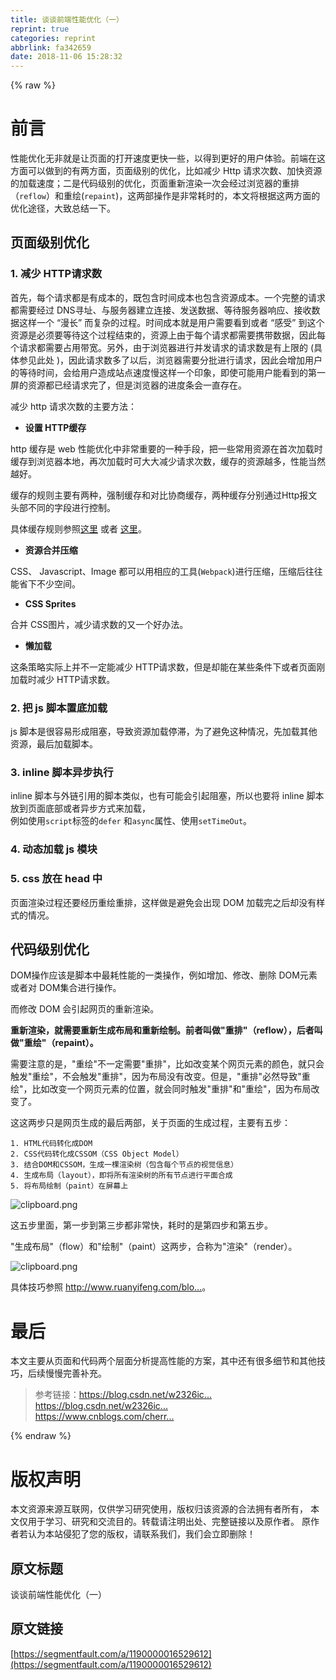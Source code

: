 ```yaml
---
title: 谈谈前端性能优化（一）
reprint: true
categories: reprint
abbrlink: fa342659
date: 2018-11-06 15:28:32
---
```


{% raw %}
<h1 id="articleHeader0">&#x524D;&#x8A00;</h1><p>&#x6027;&#x80FD;&#x4F18;&#x5316;&#x65E0;&#x975E;&#x5C31;&#x662F;&#x8BA9;&#x9875;&#x9762;&#x7684;&#x6253;&#x5F00;&#x901F;&#x5EA6;&#x66F4;&#x5FEB;&#x4E00;&#x4E9B;&#xFF0C;&#x4EE5;&#x5F97;&#x5230;&#x66F4;&#x597D;&#x7684;&#x7528;&#x6237;&#x4F53;&#x9A8C;&#x3002;&#x524D;&#x7AEF;&#x5728;&#x8FD9;&#x65B9;&#x9762;&#x53EF;&#x4EE5;&#x505A;&#x5230;&#x7684;&#x6709;&#x4E24;&#x65B9;&#x9762;&#xFF0C;&#x9875;&#x9762;&#x7EA7;&#x522B;&#x7684;&#x4F18;&#x5316;&#xFF0C;&#x6BD4;&#x5982;&#x51CF;&#x5C11; Http &#x8BF7;&#x6C42;&#x6B21;&#x6570;&#x3001;&#x52A0;&#x5FEB;&#x8D44;&#x6E90;&#x7684;&#x52A0;&#x8F7D;&#x901F;&#x5EA6;&#xFF1B;&#x4E8C;&#x662F;&#x4EE3;&#x7801;&#x7EA7;&#x522B;&#x7684;&#x4F18;&#x5316;&#xFF0C;&#x9875;&#x9762;&#x91CD;&#x65B0;&#x6E32;&#x67D3;&#x4E00;&#x6B21;&#x4F1A;&#x7ECF;&#x8FC7;&#x6D4F;&#x89C8;&#x5668;&#x7684;&#x91CD;&#x6392;&#xFF08;<code>reflow</code>&#xFF09;&#x548C;&#x91CD;&#x7ED8;(<code>repaint</code>)&#xFF0C;&#x8FD9;&#x4E24;&#x90E8;&#x64CD;&#x4F5C;&#x662F;&#x975E;&#x5E38;&#x8017;&#x65F6;&#x7684;&#xFF0C;&#x672C;&#x6587;&#x5C06;&#x6839;&#x636E;&#x8FD9;&#x4E24;&#x65B9;&#x9762;&#x7684;&#x4F18;&#x5316;&#x9014;&#x5F84;&#xFF0C;&#x5927;&#x81F4;&#x603B;&#x7ED3;&#x4E00;&#x4E0B;&#x3002;</p><h2 id="articleHeader1">&#x9875;&#x9762;&#x7EA7;&#x522B;&#x4F18;&#x5316;</h2><h3 id="articleHeader2">1. &#x51CF;&#x5C11; HTTP&#x8BF7;&#x6C42;&#x6570;</h3><p>&#x9996;&#x5148;&#xFF0C;&#x6BCF;&#x4E2A;&#x8BF7;&#x6C42;&#x90FD;&#x662F;&#x6709;&#x6210;&#x672C;&#x7684;&#xFF0C;&#x65E2;&#x5305;&#x542B;&#x65F6;&#x95F4;&#x6210;&#x672C;&#x4E5F;&#x5305;&#x542B;&#x8D44;&#x6E90;&#x6210;&#x672C;&#x3002;&#x4E00;&#x4E2A;&#x5B8C;&#x6574;&#x7684;&#x8BF7;&#x6C42;&#x90FD;&#x9700;&#x8981;&#x7ECF;&#x8FC7; DNS&#x5BFB;&#x5740;&#x3001;&#x4E0E;&#x670D;&#x52A1;&#x5668;&#x5EFA;&#x7ACB;&#x8FDE;&#x63A5;&#x3001;&#x53D1;&#x9001;&#x6570;&#x636E;&#x3001;&#x7B49;&#x5F85;&#x670D;&#x52A1;&#x5668;&#x54CD;&#x5E94;&#x3001;&#x63A5;&#x6536;&#x6570;&#x636E;&#x8FD9;&#x6837;&#x4E00;&#x4E2A; &#x201C;&#x6F2B;&#x957F;&#x201D; &#x800C;&#x590D;&#x6742;&#x7684;&#x8FC7;&#x7A0B;&#x3002;&#x65F6;&#x95F4;&#x6210;&#x672C;&#x5C31;&#x662F;&#x7528;&#x6237;&#x9700;&#x8981;&#x770B;&#x5230;&#x6216;&#x8005; &#x201C;&#x611F;&#x53D7;&#x201D; &#x5230;&#x8FD9;&#x4E2A;&#x8D44;&#x6E90;&#x662F;&#x5FC5;&#x987B;&#x8981;&#x7B49;&#x5F85;&#x8FD9;&#x4E2A;&#x8FC7;&#x7A0B;&#x7ED3;&#x675F;&#x7684;&#xFF0C;&#x8D44;&#x6E90;&#x4E0A;&#x7531;&#x4E8E;&#x6BCF;&#x4E2A;&#x8BF7;&#x6C42;&#x90FD;&#x9700;&#x8981;&#x643A;&#x5E26;&#x6570;&#x636E;&#xFF0C;&#x56E0;&#x6B64;&#x6BCF;&#x4E2A;&#x8BF7;&#x6C42;&#x90FD;&#x9700;&#x8981;&#x5360;&#x7528;&#x5E26;&#x5BBD;&#x3002;&#x53E6;&#x5916;&#xFF0C;&#x7531;&#x4E8E;&#x6D4F;&#x89C8;&#x5668;&#x8FDB;&#x884C;&#x5E76;&#x53D1;&#x8BF7;&#x6C42;&#x7684;&#x8BF7;&#x6C42;&#x6570;&#x662F;&#x6709;&#x4E0A;&#x9650;&#x7684; (&#x5177;&#x4F53;&#x53C2;&#x89C1;&#x6B64;&#x5904; )&#xFF0C;&#x56E0;&#x6B64;&#x8BF7;&#x6C42;&#x6570;&#x591A;&#x4E86;&#x4EE5;&#x540E;&#xFF0C;&#x6D4F;&#x89C8;&#x5668;&#x9700;&#x8981;&#x5206;&#x6279;&#x8FDB;&#x884C;&#x8BF7;&#x6C42;&#xFF0C;&#x56E0;&#x6B64;&#x4F1A;&#x589E;&#x52A0;&#x7528;&#x6237;&#x7684;&#x7B49;&#x5F85;&#x65F6;&#x95F4;&#xFF0C;&#x4F1A;&#x7ED9;&#x7528;&#x6237;&#x9020;&#x6210;&#x7AD9;&#x70B9;&#x901F;&#x5EA6;&#x6162;&#x8FD9;&#x6837;&#x4E00;&#x4E2A;&#x5370;&#x8C61;&#xFF0C;&#x5373;&#x4F7F;&#x53EF;&#x80FD;&#x7528;&#x6237;&#x80FD;&#x770B;&#x5230;&#x7684;&#x7B2C;&#x4E00;&#x5C4F;&#x7684;&#x8D44;&#x6E90;&#x90FD;&#x5DF2;&#x7ECF;&#x8BF7;&#x6C42;&#x5B8C;&#x4E86;&#xFF0C;&#x4F46;&#x662F;&#x6D4F;&#x89C8;&#x5668;&#x7684;&#x8FDB;&#x5EA6;&#x6761;&#x4F1A;&#x4E00;&#x76F4;&#x5B58;&#x5728;&#x3002;</p><p>&#x51CF;&#x5C11; http &#x8BF7;&#x6C42;&#x6B21;&#x6570;&#x7684;&#x4E3B;&#x8981;&#x65B9;&#x6CD5;&#xFF1A;</p><ul><li><strong>&#x8BBE;&#x7F6E; HTTP&#x7F13;&#x5B58;</strong></li></ul><p>http &#x7F13;&#x5B58;&#x662F; web &#x6027;&#x80FD;&#x4F18;&#x5316;&#x4E2D;&#x975E;&#x5E38;&#x91CD;&#x8981;&#x7684;&#x4E00;&#x79CD;&#x624B;&#x6BB5;&#xFF0C;&#x628A;&#x4E00;&#x4E9B;&#x5E38;&#x7528;&#x8D44;&#x6E90;&#x5728;&#x9996;&#x6B21;&#x52A0;&#x8F7D;&#x65F6;&#x7F13;&#x5B58;&#x5230;&#x6D4F;&#x89C8;&#x5668;&#x672C;&#x5730;&#xFF0C;&#x518D;&#x6B21;&#x52A0;&#x8F7D;&#x65F6;&#x53EF;&#x5927;&#x5927;&#x51CF;&#x5C11;&#x8BF7;&#x6C42;&#x6B21;&#x6570;&#xFF0C;&#x7F13;&#x5B58;&#x7684;&#x8D44;&#x6E90;&#x8D8A;&#x591A;&#xFF0C;&#x6027;&#x80FD;&#x5F53;&#x7136;&#x8D8A;&#x597D;&#x3002;</p><p>&#x7F13;&#x5B58;&#x7684;&#x89C4;&#x5219;&#x4E3B;&#x8981;&#x6709;&#x4E24;&#x79CD;&#xFF0C;&#x5F3A;&#x5236;&#x7F13;&#x5B58;&#x548C;&#x5BF9;&#x6BD4;&#x534F;&#x5546;&#x7F13;&#x5B58;&#xFF0C;&#x4E24;&#x79CD;&#x7F13;&#x5B58;&#x5206;&#x522B;&#x901A;&#x8FC7;Http&#x62A5;&#x6587;&#x5934;&#x90E8;&#x4E0D;&#x540C;&#x7684;&#x5B57;&#x6BB5;&#x8FDB;&#x884C;&#x63A7;&#x5236;&#x3002;</p><p>&#x5177;&#x4F53;&#x7F13;&#x5B58;&#x89C4;&#x5219;&#x53C2;&#x7167;<a href="https://www.cnblogs.com/chenqf/p/6386163.html" rel="nofollow noreferrer" target="_blank">&#x8FD9;&#x91CC;</a> &#x6216;&#x8005; <a href="https://blog.csdn.net/Jutal_ljt/article/details/80021545" rel="nofollow noreferrer" target="_blank">&#x8FD9;&#x91CC;</a>&#x3002;</p><ul><li><strong>&#x8D44;&#x6E90;&#x5408;&#x5E76;&#x538B;&#x7F29;</strong></li></ul><p>CSS&#x3001; Javascript&#x3001;Image &#x90FD;&#x53EF;&#x4EE5;&#x7528;&#x76F8;&#x5E94;&#x7684;&#x5DE5;&#x5177;(<code>Webpack</code>)&#x8FDB;&#x884C;&#x538B;&#x7F29;&#xFF0C;&#x538B;&#x7F29;&#x540E;&#x5F80;&#x5F80;&#x80FD;&#x7701;&#x4E0B;&#x4E0D;&#x5C11;&#x7A7A;&#x95F4;&#x3002;</p><ul><li><strong>CSS Sprites</strong></li></ul><p>&#x5408;&#x5E76; CSS&#x56FE;&#x7247;&#xFF0C;&#x51CF;&#x5C11;&#x8BF7;&#x6C42;&#x6570;&#x7684;&#x53C8;&#x4E00;&#x4E2A;&#x597D;&#x529E;&#x6CD5;&#x3002;</p><ul><li><strong>&#x61D2;&#x52A0;&#x8F7D;</strong></li></ul><p>&#x8FD9;&#x6761;&#x7B56;&#x7565;&#x5B9E;&#x9645;&#x4E0A;&#x5E76;&#x4E0D;&#x4E00;&#x5B9A;&#x80FD;&#x51CF;&#x5C11; HTTP&#x8BF7;&#x6C42;&#x6570;&#xFF0C;&#x4F46;&#x662F;&#x5374;&#x80FD;&#x5728;&#x67D0;&#x4E9B;&#x6761;&#x4EF6;&#x4E0B;&#x6216;&#x8005;&#x9875;&#x9762;&#x521A;&#x52A0;&#x8F7D;&#x65F6;&#x51CF;&#x5C11; HTTP&#x8BF7;&#x6C42;&#x6570;&#x3002;</p><h3 id="articleHeader3">2. &#x628A; js &#x811A;&#x672C;&#x7F6E;&#x5E95;&#x52A0;&#x8F7D;</h3><p>js &#x811A;&#x672C;&#x662F;&#x5F88;&#x5BB9;&#x6613;&#x5F62;&#x6210;&#x963B;&#x585E;&#xFF0C;&#x5BFC;&#x81F4;&#x8D44;&#x6E90;&#x52A0;&#x8F7D;&#x505C;&#x6EDE;&#xFF0C;&#x4E3A;&#x4E86;&#x907F;&#x514D;&#x8FD9;&#x79CD;&#x60C5;&#x51B5;&#xFF0C;&#x5148;&#x52A0;&#x8F7D;&#x5176;&#x4ED6;&#x8D44;&#x6E90;&#xFF0C;&#x6700;&#x540E;&#x52A0;&#x8F7D;&#x811A;&#x672C;&#x3002;</p><h3 id="articleHeader4">3. inline &#x811A;&#x672C;&#x5F02;&#x6B65;&#x6267;&#x884C;</h3><p>inline &#x811A;&#x672C;&#x4E0E;&#x5916;&#x94FE;&#x5F15;&#x7528;&#x7684;&#x811A;&#x672C;&#x7C7B;&#x4F3C;&#xFF0C;&#x4E5F;&#x6709;&#x53EF;&#x80FD;&#x4F1A;&#x5F15;&#x8D77;&#x963B;&#x585E;&#xFF0C;&#x6240;&#x4EE5;&#x4E5F;&#x8981;&#x5C06; inline &#x811A;&#x672C;&#x653E;&#x5230;&#x9875;&#x9762;&#x5E95;&#x90E8;&#x6216;&#x8005;&#x5F02;&#x6B65;&#x65B9;&#x5F0F;&#x6765;&#x52A0;&#x8F7D;&#xFF0C;<br>&#x4F8B;&#x5982;&#x4F7F;&#x7528;<code>script</code>&#x6807;&#x7B7E;&#x7684;<code>defer</code> &#x548C;<code>async</code>&#x5C5E;&#x6027;&#x3001;&#x4F7F;&#x7528;<code>setTimeOut</code>&#x3002;</p><h3 id="articleHeader5">4. &#x52A8;&#x6001;&#x52A0;&#x8F7D; js &#x6A21;&#x5757;</h3><h3 id="articleHeader6">5. css &#x653E;&#x5728; head &#x4E2D;</h3><p>&#x9875;&#x9762;&#x6E32;&#x67D3;&#x8FC7;&#x7A0B;&#x8FD8;&#x8981;&#x7ECF;&#x5386;&#x91CD;&#x7ED8;&#x91CD;&#x6392;&#xFF0C;&#x8FD9;&#x6837;&#x505A;&#x662F;&#x907F;&#x514D;&#x4F1A;&#x51FA;&#x73B0; DOM &#x52A0;&#x8F7D;&#x5B8C;&#x4E4B;&#x540E;&#x5374;&#x6CA1;&#x6709;&#x6837;&#x5F0F;&#x7684;&#x60C5;&#x51B5;&#x3002;</p><h2 id="articleHeader7">&#x4EE3;&#x7801;&#x7EA7;&#x522B;&#x4F18;&#x5316;</h2><p>DOM&#x64CD;&#x4F5C;&#x5E94;&#x8BE5;&#x662F;&#x811A;&#x672C;&#x4E2D;&#x6700;&#x8017;&#x6027;&#x80FD;&#x7684;&#x4E00;&#x7C7B;&#x64CD;&#x4F5C;&#xFF0C;&#x4F8B;&#x5982;&#x589E;&#x52A0;&#x3001;&#x4FEE;&#x6539;&#x3001;&#x5220;&#x9664; DOM&#x5143;&#x7D20;&#x6216;&#x8005;&#x5BF9; DOM&#x96C6;&#x5408;&#x8FDB;&#x884C;&#x64CD;&#x4F5C;&#x3002;</p><p>&#x800C;&#x4FEE;&#x6539; DOM &#x4F1A;&#x5F15;&#x8D77;&#x7F51;&#x9875;&#x7684;&#x91CD;&#x65B0;&#x6E32;&#x67D3;&#x3002;</p><p><strong>&#x91CD;&#x65B0;&#x6E32;&#x67D3;&#xFF0C;&#x5C31;&#x9700;&#x8981;&#x91CD;&#x65B0;&#x751F;&#x6210;&#x5E03;&#x5C40;&#x548C;&#x91CD;&#x65B0;&#x7ED8;&#x5236;&#x3002;&#x524D;&#x8005;&#x53EB;&#x505A;&quot;&#x91CD;&#x6392;&quot;&#xFF08;reflow&#xFF09;&#xFF0C;&#x540E;&#x8005;&#x53EB;&#x505A;&quot;&#x91CD;&#x7ED8;&quot;&#xFF08;repaint&#xFF09;&#x3002;</strong></p><p>&#x9700;&#x8981;&#x6CE8;&#x610F;&#x7684;&#x662F;&#xFF0C;&quot;&#x91CD;&#x7ED8;&quot;&#x4E0D;&#x4E00;&#x5B9A;&#x9700;&#x8981;&quot;&#x91CD;&#x6392;&quot;&#xFF0C;&#x6BD4;&#x5982;&#x6539;&#x53D8;&#x67D0;&#x4E2A;&#x7F51;&#x9875;&#x5143;&#x7D20;&#x7684;&#x989C;&#x8272;&#xFF0C;&#x5C31;&#x53EA;&#x4F1A;&#x89E6;&#x53D1;&quot;&#x91CD;&#x7ED8;&quot;&#xFF0C;&#x4E0D;&#x4F1A;&#x89E6;&#x53D1;&quot;&#x91CD;&#x6392;&quot;&#xFF0C;&#x56E0;&#x4E3A;&#x5E03;&#x5C40;&#x6CA1;&#x6709;&#x6539;&#x53D8;&#x3002;&#x4F46;&#x662F;&#xFF0C;&quot;&#x91CD;&#x6392;&quot;&#x5FC5;&#x7136;&#x5BFC;&#x81F4;&quot;&#x91CD;&#x7ED8;&quot;&#xFF0C;&#x6BD4;&#x5982;&#x6539;&#x53D8;&#x4E00;&#x4E2A;&#x7F51;&#x9875;&#x5143;&#x7D20;&#x7684;&#x4F4D;&#x7F6E;&#xFF0C;&#x5C31;&#x4F1A;&#x540C;&#x65F6;&#x89E6;&#x53D1;&quot;&#x91CD;&#x6392;&quot;&#x548C;&quot;&#x91CD;&#x7ED8;&quot;&#xFF0C;&#x56E0;&#x4E3A;&#x5E03;&#x5C40;&#x6539;&#x53D8;&#x4E86;&#x3002;</p><p>&#x8FD9;&#x8FD9;&#x4E24;&#x6B65;&#x53EA;&#x662F;&#x7F51;&#x9875;&#x751F;&#x6210;&#x7684;&#x6700;&#x540E;&#x4E24;&#x90E8;&#xFF0C;&#x5173;&#x4E8E;&#x9875;&#x9762;&#x7684;&#x751F;&#x6210;&#x8FC7;&#x7A0B;&#xFF0C;&#x4E3B;&#x8981;&#x6709;&#x4E94;&#x6B65;&#xFF1A;</p><div class="widget-codetool" style="display:none"><div class="widget-codetool--inner"><span class="selectCode code-tool" data-toggle="tooltip" data-placement="top" title="" data-original-title="&#x5168;&#x9009;"></span> <span type="button" class="copyCode code-tool" data-toggle="tooltip" data-placement="top" data-clipboard-text="1. HTML&#x4EE3;&#x7801;&#x8F6C;&#x5316;&#x6210;DOM
2. CSS&#x4EE3;&#x7801;&#x8F6C;&#x5316;&#x6210;CSSOM&#xFF08;CSS Object Model&#xFF09;
3. &#x7ED3;&#x5408;DOM&#x548C;CSSOM&#xFF0C;&#x751F;&#x6210;&#x4E00;&#x68F5;&#x6E32;&#x67D3;&#x6811;&#xFF08;&#x5305;&#x542B;&#x6BCF;&#x4E2A;&#x8282;&#x70B9;&#x7684;&#x89C6;&#x89C9;&#x4FE1;&#x606F;&#xFF09;
4. &#x751F;&#x6210;&#x5E03;&#x5C40;&#xFF08;layout&#xFF09;&#xFF0C;&#x5373;&#x5C06;&#x6240;&#x6709;&#x6E32;&#x67D3;&#x6811;&#x7684;&#x6240;&#x6709;&#x8282;&#x70B9;&#x8FDB;&#x884C;&#x5E73;&#x9762;&#x5408;&#x6210;
5. &#x5C06;&#x5E03;&#x5C40;&#x7ED8;&#x5236;&#xFF08;paint&#xFF09;&#x5728;&#x5C4F;&#x5E55;&#x4E0A;" title="" data-original-title="&#x590D;&#x5236;"></span> <span type="button" class="saveToNote code-tool" data-toggle="tooltip" data-placement="top" title="" data-original-title="&#x653E;&#x8FDB;&#x7B14;&#x8BB0;"></span></div></div><pre class="hljs markdown"><code><span class="hljs-bullet">1. </span>HTML&#x4EE3;&#x7801;&#x8F6C;&#x5316;&#x6210;DOM
<span class="hljs-bullet">2. </span>CSS&#x4EE3;&#x7801;&#x8F6C;&#x5316;&#x6210;CSSOM&#xFF08;CSS Object Model&#xFF09;
<span class="hljs-bullet">3. </span>&#x7ED3;&#x5408;DOM&#x548C;CSSOM&#xFF0C;&#x751F;&#x6210;&#x4E00;&#x68F5;&#x6E32;&#x67D3;&#x6811;&#xFF08;&#x5305;&#x542B;&#x6BCF;&#x4E2A;&#x8282;&#x70B9;&#x7684;&#x89C6;&#x89C9;&#x4FE1;&#x606F;&#xFF09;
<span class="hljs-bullet">4. </span>&#x751F;&#x6210;&#x5E03;&#x5C40;&#xFF08;layout&#xFF09;&#xFF0C;&#x5373;&#x5C06;&#x6240;&#x6709;&#x6E32;&#x67D3;&#x6811;&#x7684;&#x6240;&#x6709;&#x8282;&#x70B9;&#x8FDB;&#x884C;&#x5E73;&#x9762;&#x5408;&#x6210;
<span class="hljs-bullet">5. </span>&#x5C06;&#x5E03;&#x5C40;&#x7ED8;&#x5236;&#xFF08;paint&#xFF09;&#x5728;&#x5C4F;&#x5E55;&#x4E0A;</code></pre><p><span class="img-wrap"><img data-src="/img/bVbhwgA?w=630&amp;h=292" src="https://static.alili.tech/img/bVbhwgA?w=630&amp;h=292" alt="clipboard.png" title="clipboard.png" style="cursor:pointer;display:inline"></span></p><p>&#x8FD9;&#x4E94;&#x6B65;&#x91CC;&#x9762;&#xFF0C;&#x7B2C;&#x4E00;&#x6B65;&#x5230;&#x7B2C;&#x4E09;&#x6B65;&#x90FD;&#x975E;&#x5E38;&#x5FEB;&#xFF0C;&#x8017;&#x65F6;&#x7684;&#x662F;&#x7B2C;&#x56DB;&#x6B65;&#x548C;&#x7B2C;&#x4E94;&#x6B65;&#x3002;</p><p>&quot;&#x751F;&#x6210;&#x5E03;&#x5C40;&quot;&#xFF08;flow&#xFF09;&#x548C;&quot;&#x7ED8;&#x5236;&quot;&#xFF08;paint&#xFF09;&#x8FD9;&#x4E24;&#x6B65;&#xFF0C;&#x5408;&#x79F0;&#x4E3A;&quot;&#x6E32;&#x67D3;&quot;&#xFF08;render&#xFF09;&#x3002;</p><p><span class="img-wrap"><img data-src="/img/bVbhwgB?w=624&amp;h=289" src="https://static.alili.tech/img/bVbhwgB?w=624&amp;h=289" alt="clipboard.png" title="clipboard.png" style="cursor:pointer;display:inline"></span></p><p>&#x5177;&#x4F53;&#x6280;&#x5DE7;&#x53C2;&#x7167; <a href="http://www.ruanyifeng.com/blog/2015/09/web-page-performance-in-depth.html" rel="nofollow noreferrer" target="_blank">http://www.ruanyifeng.com/blo...</a>&#x3002;</p><h1 id="articleHeader8">&#x6700;&#x540E;</h1><p>&#x672C;&#x6587;&#x4E3B;&#x8981;&#x4ECE;&#x9875;&#x9762;&#x548C;&#x4EE3;&#x7801;&#x4E24;&#x4E2A;&#x5C42;&#x9762;&#x5206;&#x6790;&#x63D0;&#x9AD8;&#x6027;&#x80FD;&#x7684;&#x65B9;&#x6848;&#xFF0C;&#x5176;&#x4E2D;&#x8FD8;&#x6709;&#x5F88;&#x591A;&#x7EC6;&#x8282;&#x548C;&#x5176;&#x4ED6;&#x6280;&#x5DE7;&#xFF0C;&#x540E;&#x7EED;&#x6162;&#x6162;&#x5B8C;&#x5584;&#x8865;&#x5145;&#x3002;</p><blockquote>&#x53C2;&#x8003;&#x94FE;&#x63A5;&#xFF1A;<a href="https://blog.csdn.net/w2326ice/article/details/64122372" rel="nofollow noreferrer" target="_blank">https://blog.csdn.net/w2326ic...</a><br><a href="https://blog.csdn.net/w2326ice/article/details/64122372" rel="nofollow noreferrer" target="_blank">https://blog.csdn.net/w2326ic...</a><br><a href="https://www.cnblogs.com/cherryblossom/p/7866324.html" rel="nofollow noreferrer" target="_blank">https://www.cnblogs.com/cherr...</a></blockquote>
{% endraw %}

# 版权声明
本文资源来源互联网，仅供学习研究使用，版权归该资源的合法拥有者所有，
本文仅用于学习、研究和交流目的。转载请注明出处、完整链接以及原作者。
原作者若认为本站侵犯了您的版权，请联系我们，我们会立即删除！

## 原文标题
谈谈前端性能优化（一）

## 原文链接
[https://segmentfault.com/a/1190000016529612](https://segmentfault.com/a/1190000016529612)

